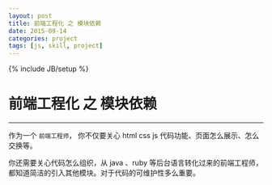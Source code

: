 ```yaml
---
layout: post
title: 前端工程化 之 模块依赖
date: 2015-09-14
categories: project
tags: [js, skill, project]
---
```

{% include JB/setup %}

# 前端工程化 之 模块依赖
----

作为一个 `前端工程师`， 你不仅要关心 html css js 代码功能、页面怎么展示、怎么交换等。

你还需要关心代码怎么组织，从 java 、ruby 等后台语言转化过来的前端工程师，都知道简洁的引入其他模块。对于代码的可维护性多么重要。
